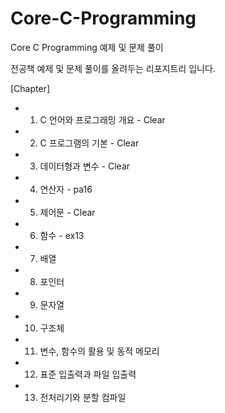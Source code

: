 # Core-C-Programming
Core C Programming 예제 및 문제 풀이

전공책 예제 및 문제 풀이를 올려두는 리포지트리 입니다.

[Chapter]
 -  1. C 언어와 프로그래밍 개요 - Clear
 -  2. C 프로그램의 기본 - Clear
 -  3. 데이터형과 변수 - Clear
 -  4. 연산자 - pa16 
 -  5. 제어문 - Clear
 -  6. 함수 - ex13
 -  7. 배열
 -  8. 포인터
 -  9. 문자열
 - 10. 구조체
 - 11. 변수, 함수의 활용 및 동적 메모리
 - 12. 표준 입출력과 파일 입출력
 - 13. 전처리기와 분할 컴파일
